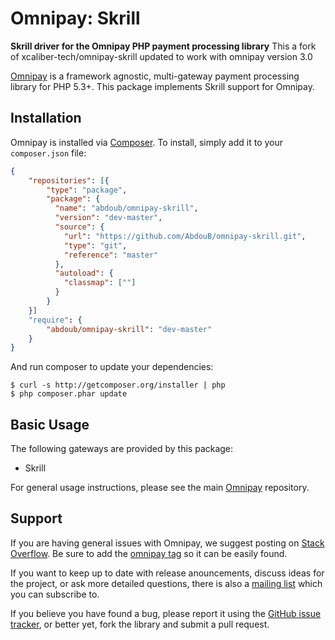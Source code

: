# Omnipay: Skrill

**Skrill driver for the Omnipay PHP payment processing library**
This a fork of xcaliber-tech/omnipay-skrill updated to work with omnipay version 3.0

[Omnipay](https://github.com/omnipay/omnipay) is a framework agnostic, multi-gateway payment
processing library for PHP 5.3+. This package implements Skrill support for Omnipay.

## Installation

Omnipay is installed via [Composer](http://getcomposer.org/). To install, simply add it
to your `composer.json` file:

```json
{
    "repositories": [{
        "type": "package",
        "package": {
          "name": "abdoub/omnipay-skrill",
          "version": "dev-master",
          "source": {
            "url": "https://github.com/AbdouB/omnipay-skrill.git",
            "type": "git",
            "reference": "master"
          },
          "autoload": {
            "classmap": [""]
          }
        }
    }]
    "require": {
        "abdoub/omnipay-skrill": "dev-master"
    }
}
```

And run composer to update your dependencies:

    $ curl -s http://getcomposer.org/installer | php
    $ php composer.phar update

## Basic Usage

The following gateways are provided by this package:

* Skrill

For general usage instructions, please see the main [Omnipay](https://github.com/omnipay/omnipay)
repository.

## Support

If you are having general issues with Omnipay, we suggest posting on
[Stack Overflow](http://stackoverflow.com/). Be sure to add the
[omnipay tag](http://stackoverflow.com/questions/tagged/omnipay) so it can be easily found.

If you want to keep up to date with release anouncements, discuss ideas for the project,
or ask more detailed questions, there is also a [mailing list](https://groups.google.com/forum/#!forum/omnipay) which
you can subscribe to.

If you believe you have found a bug, please report it using the [GitHub issue tracker](https://github.com/alfaproject/omnipay-skrill/issues),
or better yet, fork the library and submit a pull request.
